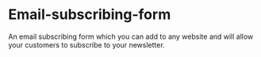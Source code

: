 # Email-subscribing-form
An email subscribing form which you can add to any website and will allow your customers to subscribe to your newsletter.
